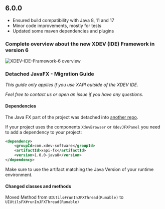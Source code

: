 ## 6.0.0
* Ensured build compatibility with Java 8, 11 and 17
* Minor code improvements, mostly for tests
* Updated some maven dependencies and plugins

### Complete overview about the new XDEV (IDE) Framework in version 6
![XDEV-IDE-Framework-6 overview](https://user-images.githubusercontent.com/45384811/134640194-0b42a238-3c7e-402a-8b05-51419108dbbd.png)

### Detached JavaFX - Migration Guide

*This guide only applies if you use XAPI outside of the XDEV IDE.*

*Feel free to contact us or open an issue if you have any questions.*

#### Dependencies
The Java FX part of the project was detached into [another repo](https://github.com/xdev-software/xapi-fx).

If your project uses the components `XdevBrowser` or `XdevJFXPanel` you need to add a dependency to your project:
```XML
<dependency>
    <groupId>com.xdev-software</groupId>
    <artifactId>xapi-fx</artifactId>
    <version>1.0.0-java8</version>
</dependency>
```
Make sure to use the artifact matching the Java Version of your runtime environment.

#### Changed classes and methods
Moved Method from `UIUtils#runInJFXThread(Runable)` to `UIUtilsFX#runInJFXThread(Runable)`

